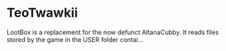 # TeoTwawkii
LootBox is a replacement for the now defunct AltanaCubby. It reads files stored by the game in the USER folder contai…
